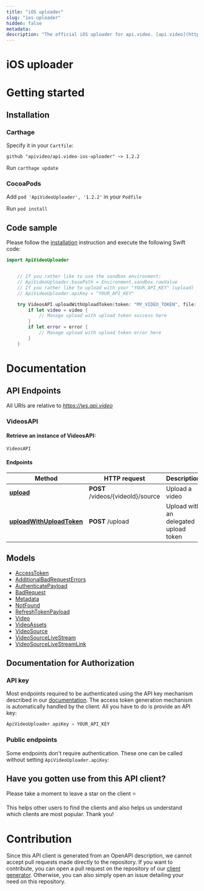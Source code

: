 ```yaml
---
title: "iOS uploader"
slug: "ios-uploader"
hidden: false
metadata:
description: "The official iOS uploader for api.video. [api.video](https://api.video) is the video infrastructure for product builders. Lightning fast video APIs for integrating, scaling, and managing on-demand & low latency live streaming features in your app."
---
```


iOS uploader
==============

# Getting started

## Installation

### Carthage

Specify it in your `Cartfile`:

```
github "apivideo/api.video-ios-uploader" ~> 1.2.2
```

Run `carthage update`

### CocoaPods

Add `pod 'ApiVideoUploader', '1.2.2'` in your `Podfile`

Run `pod install`

## Code sample

Please follow the [installation](#installation) instruction and execute the following Swift code:
```swift
import ApiVideoUploader


    // If you rather like to use the sandbox environment:
    // ApiVideoUploader.basePath = Environment.sandbox.rawValue
    // If you rather like to upload with your "YOUR_API_KEY" (upload)
    // ApiVideoUploader.apiKey = "YOUR_API_KEY"

    try VideosAPI.uploadWithUploadToken(token: "MY_VIDEO_TOKEN", file: url) { video, error in
        if let video = video {
            // Manage upload with upload token success here
        }
        if let error = error {
            // Manage upload with upload token error here
        }
    }

```

# Documentation

## API Endpoints

All URIs are relative to *https://ws.api.video*


### VideosAPI

#### Retrieve an instance of VideosAPI:

```swift
VideosAPI
```

#### Endpoints

Method | HTTP request | Description
------------- | ------------- | -------------
[**upload**](https://github.com/apivideo/api.video-ios-uploader/blob/main/docs/VideosAPI.md#upload) | **POST** /videos/{videoId}/source | Upload a video
[**uploadWithUploadToken**](https://github.com/apivideo/api.video-ios-uploader/blob/main/docs/VideosAPI.md#uploadWithUploadToken) | **POST** /upload | Upload with an delegated upload token



## Models

 - [AccessToken](https://github.com/apivideo/api.video-ios-uploader/blob/main/docs/AccessToken.md)
 - [AdditionalBadRequestErrors](https://github.com/apivideo/api.video-ios-uploader/blob/main/docs/AdditionalBadRequestErrors.md)
 - [AuthenticatePayload](https://github.com/apivideo/api.video-ios-uploader/blob/main/docs/AuthenticatePayload.md)
 - [BadRequest](https://github.com/apivideo/api.video-ios-uploader/blob/main/docs/BadRequest.md)
 - [Metadata](https://github.com/apivideo/api.video-ios-uploader/blob/main/docs/Metadata.md)
 - [NotFound](https://github.com/apivideo/api.video-ios-uploader/blob/main/docs/NotFound.md)
 - [RefreshTokenPayload](https://github.com/apivideo/api.video-ios-uploader/blob/main/docs/RefreshTokenPayload.md)
 - [Video](https://github.com/apivideo/api.video-ios-uploader/blob/main/docs/Video.md)
 - [VideoAssets](https://github.com/apivideo/api.video-ios-uploader/blob/main/docs/VideoAssets.md)
 - [VideoSource](https://github.com/apivideo/api.video-ios-uploader/blob/main/docs/VideoSource.md)
 - [VideoSourceLiveStream](https://github.com/apivideo/api.video-ios-uploader/blob/main/docs/VideoSourceLiveStream.md)
 - [VideoSourceLiveStreamLink](https://github.com/apivideo/api.video-ios-uploader/blob/main/docs/VideoSourceLiveStreamLink.md)


## Documentation for Authorization

### API key

Most endpoints required to be authenticated using the API key mechanism described in our [documentation](https://docs.api.video/reference#authentication).
The access token generation mechanism is automatically handled by the client. All you have to do is provide an API key:
```swift
ApiVideoUploader.apiKey = YOUR_API_KEY
```

### Public endpoints

Some endpoints don't require authentication. These one can be called without setting `ApiVideoUploader.apiKey`:

## Have you gotten use from this API client?

Please take a moment to leave a star on the client ⭐

This helps other users to find the clients and also helps us understand which clients are most popular. Thank you!

# Contribution

Since this API client is generated from an OpenAPI description, we cannot accept pull requests made directly to the repository. If you want to contribute, you can open a pull request on the repository of our [client generator](https://github.com/apivideo/api-client-generator). Otherwise, you can also simply open an issue detailing your need on this repository.
